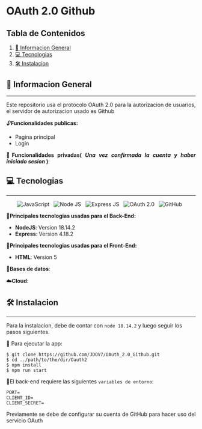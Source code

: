 # OAuth 2.0 Github

## Tabla de Contenidos

1. [🚀 Informacion General](#-informacion-general)
2. [💻 Tecnologias](#-tecnologias)
3. [🛠️ Instalacion](#%EF%B8%8F-instalacion)

## 🚀 Informacion General

---

<p align="justify">
Este repositorio usa el protocolo OAuth 2.0 para la autorizacion de usuarios, el servidor de autorizacion usado es Github
</p>

<div align="justify">

🔓**Funcionalidades publicas:**

- Pagina principal 
- Login 

🔐**Funcionalidades privadas( _Una vez confirmada la cuenta y haber iniciado sesion_ )**:



</div>

## 💻 Tecnologias

---

<div align="center">

<img src="https://img.shields.io/badge/JavaScript-323330?style=for-the-badge&logo=javascript&logoColor=F7DF1E" alt="JavaScript" />&nbsp;&nbsp;
<img src="https://img.shields.io/badge/Node%20js-339933?style=for-the-badge&logo=nodedotjs&logoColor=white" alt="Node JS" />&nbsp;&nbsp;
<img src="https://img.shields.io/badge/Express%20js-000000?style=for-the-badge&logo=express&logoColor=white" alt="Express JS" />&nbsp;&nbsp;
<img src="https://img.shields.io/badge/OAuth%202.0-badge?style=for-the-badge&logo=auth0&logoColor=%23EB5424&labelColor=black&color=black
" alt="OAuth 2.0" />&nbsp;&nbsp;
<img src="https://img.shields.io/badge/GitHub-100000?style=for-the-badge&logo=github&logoColor=white
" alt="GitHub" />&nbsp;&nbsp;

</div>

🧠**Principales tecnologias usadas para el Back-End:**

- **NodeJS**: Version 18.14.2
- **Express**: Version 4.18.2

🎨**Principales tecnologias usadas para el Front-End:**

- **HTML**: Version 5

💾**Bases de datos**:


☁️**Cloud**:


## 🛠️ Instalacion

---

<p align="justify">

Para la instalacion, debe de contar con ```node 18.14.2``` y luego seguir los pasos siguientes.

📂 Para ejecutar la app:

</p>

```
$ git clone https://github.com/JDOV7/OAuth_2.0_Github.git
$ cd ../path/to/the/dir/Oauth2
$ npm install
$ npm run start
```

<p align="justify">

🔑El back-end requiere las siguientes ```variables de entorno```:

</p>

```
PORT=
CLIENT_ID=
CLIENT_SECRET=
```

<p align="justify">
Previamente se debe de configurar su cuenta de GitHub para hacer uso del servicio OAuth
</p>

